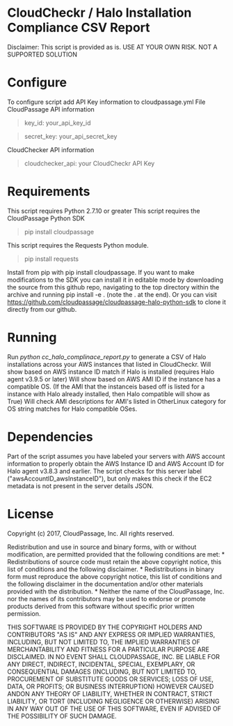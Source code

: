 # CloudCheckr / Halo Installation Compliance CSV Report


Disclaimer: This script is provided as is. USE AT YOUR OWN RISK.
NOT A SUPPORTED SOLUTION

# Configure
To configure script add API Key information to cloudpassage.yml File
CloudPassage API information
>key_id: your_api_key_id

>secret_key: your_api_secret_key

CloudChecker API information
>cloudchecker_api: your CloudCheckr API Key

# Requirements

This script requires Python 2.7.10 or greater
This script requires the CloudPassage Python SDK
> pip install cloudpassage

This script requires the Requests Python module.
>pip install requests

Install from pip with pip install cloudpassage. If you want to make modifications to the SDK you can install it in editable mode by downloading the source from this github repo, navigating to the top directory within the archive and running pip install -e . (note the . at the end). Or you can visit https://github.com/cloudpassage/cloudpassage-halo-python-sdk to clone it directly from our github.

# Running
Run *python cc_halo_complinace_report.py* to generate a CSV of Halo installations across your AWS
instances that listed in CloudCheckr.
Will show based on AWS instance ID match if Halo is installed (requires Halo agent v3.9.5 or later)
Will show based on AWS AMI ID if the instance has a compatible OS. (If the AMI that the instanceis based off is listed for a instance with Halo already installed, then Halo compatible will show as True)
Will check AMI descriptions for AMI's listed in OtherLinux category for OS string matches for Halo
compatible OSes.


# Dependencies
Part of the script assumes you have labeled your servers with AWS account information to properly obtain the AWS Instance ID and AWS Account ID for Halo agent v3.8.3 and earlier. The script checks for this server label ("awsAccountID_awsInstanceID"), but only makes this check if the EC2 metadata is not present in the server details JSON.


# License

Copyright (c) 2017, CloudPassage, Inc. All rights reserved.

Redistribution and use in source and binary forms, with or without modification, are permitted provided that the following conditions are met: * Redistributions of source code must retain the above copyright notice, this list of conditions and the following disclaimer. * Redistributions in binary form must reproduce the above copyright notice, this list of conditions and the following disclaimer in the documentation and/or other materials provided with the distribution. * Neither the name of the CloudPassage, Inc. nor the names of its contributors may be used to endorse or promote products derived from this software without specific prior written permission.

THIS SOFTWARE IS PROVIDED BY THE COPYRIGHT HOLDERS AND CONTRIBUTORS "AS IS" AND ANY EXPRESS OR IMPLIED WARRANTIES, INCLUDING, BUT NOT LIMITED TO, THE IMPLIED WARRANTIES OF MERCHANTABILITY AND FITNESS FOR A PARTICULAR PURPOSE ARE DISCLAIMED. IN NO EVENT SHALL CLOUDPASSAGE, INC. BE LIABLE FOR ANY DIRECT, INDIRECT, INCIDENTAL, SPECIAL, EXEMPLARY, OR CONSEQUENTIAL DAMAGES (INCLUDING, BUT NOT LIMITED TO, PROCUREMENT OF SUBSTITUTE GOODS OR SERVICES; LOSS OF USE, DATA, OR PROFITS; OR BUSINESS INTERRUPTION) HOWEVER CAUSED ANDON ANY THEORY OF LIABILITY, WHETHER IN CONTRACT, STRICT LIABILITY, OR TORT (INCLUDING NEGLIGENCE OR OTHERWISE) ARISING IN ANY WAY OUT OF THE USE OF THIS SOFTWARE, EVEN IF ADVISED OF THE POSSIBILITY OF SUCH DAMAGE.
